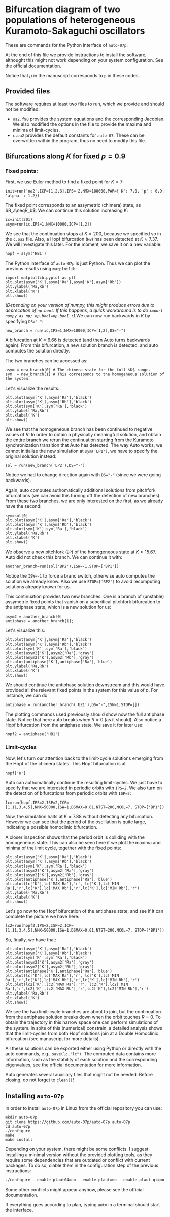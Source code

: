 # Bifurcation diagram of two populations of heterogeneous Kuramoto-Sakaguchi oscillators

These are commands for the Python interface of `auto-07p`.

At the end of this file we provide instructions to install the software, althought this might not work depending on your system configuration. See the official documentation.

Notice that $\mu$ in the manuscript corresponds to `p` in these codes.

## Provided files

The software requires at least two files to run, which we provide and should not be modified:

- `oa2.f90` provides the system equations and the corresponding Jacobian. We also modified the options in the file to provide the maxima and minima of limit-cycles. 
- `c.oa2` provides the default constants for `auto-07`. These can be overwritten within the program, thus no need to modify this file.  

## Bifurcations along $K$ for fixed $p=0.9$

### Fixed points:

First, we use Euler method to find a fixed point for $K=7$:

```
init=run('oa2',ICP=[1,2,3],IPS=-2,NMX=100000,PAR={'K': 7.0, 'p' : 0.9, 'alpha' : 1.2})
```
The fixed point corresponds to an assymetric (chimera) state, as $R_a\neqR_b$. 
We can continue this solution increasing $K$:

```
ic=init(201)
asym=run(ic,IPS=1,NMX=10000,ICP=[1,2])
```
We see that the continuation stops at $K=200$, because we specified so in the `c.oa2` file.
Also, a Hopf bifurcation (`HB`) has been detected at $K\approx 7.37$. We will investigate this later.
For the moment, we save it on a new variable:

```
hopf = asym('HB1')
```

The Python interface of `auto-07p` is just Python. Thus we can plot the previous results using `matplotlib`:

```
import matplotlib.pyplot as plt
plt.plot(asym['K'],asym['Ra'],asym['K'],asym['Rb'])
plt.ylabel('Ra,Rb')
plt.xlabel('K')
plt.show()
``` 
*(Depending on your version of numpy, this might produce errors due to deprecation of `np.bool`.
If this happens, a quick workaround is to do `import numpy as np; np.bool=np.bool_;`)*
We can now run backwards in $K$ by specifying `DS="-"`:

```
new_branch = run(ic,IPS=1,NMX=10000,ICP=[1,2],DS="-")
```

A bifurcation at $K\approx 6.66$ is detected (and then Auto turns backwards again). 
From this bifurcation, a new solution branch is detected, and auto computes the solution directly.

The two branches can be accessed as:
```
asym = new_branch[0] # The chimera state for the full $K$-range.
sym  = new_branch[1] # This corresponds to the homogeneous solution of the system.
```

Let's visualize the results:

```
plt.plot(asym['K'],asym['Ra'],'black')
plt.plot(asym['K'],asym['Rb'],'black')
plt.plot(sym['K'],sym['Ra'],'black')
plt.ylabel('Ra,Rb')
plt.xlabel('K')
plt.show()
```

We see that the homogeneous branch has been continued to negative values of $R$!
In order to obtain a physically meaningfull solution, and obtain the entire branch we rerun
the continuation starting from the Kuramoto synchronization transition that Auto has detected:
The way Auto works, we cannot initialize the new simulation at `sym('LP1')`, we have to 
specify the original solution instead:

```
sol = run(new_branch('LP2'),DS="-")
```

Notice we had to change direction again with `DS="-"` (since we were going backwards).

Again, auto computes authomatically additional solutions from pitchfork bifurcations (we can avoid this turning off the detection of new branches).
From these two branches, we are only interested on the first, as we already have the second:

```
sym=sol[0]
plt.plot(asym['K'],asym['Ra'],'black')
plt.plot(asym['K'],asym['Rb'],'black')
plt.plot(sym['K'],sym['Ra'],'black')
plt.ylabel('Ra,Rb')
plt.xlabel('K')
plt.show()
```

We observe a new pitchfork (`BP`) of the homogeneous state at $K\approx 15.67$.
Auto did not check this branch. We can continue it with: 

```
another_branch=run(sol('BP2'),ISW=-1,STOP=['BP1'])
```

Notice the `ISW=-1` to force a branc switch, otherwise auto computes the solution we already know. Also we use `STOP=['BP2']` to avoid recomputing solutions already known for us.

This continuation provides two new branches. One is a branch of (unstable) assymetric fixed points that vanish on a subcritical pitchfork bifurcation to the antiphase state, which 
is a new solution for us: 

```
asym2 = another_branch[0]
antiphase = another_branch[1];
```

Let's visualize this:

```
plt.plot(asym['K'],asym['Ra'],'black')
plt.plot(asym['K'],asym['Rb'],'black')
plt.plot(sym['K'],sym['Ra'],'black')
plt.plot(asym2['K'],asym2['Ra'],'gray')
plt.plot(asym2['K'],asym2['Rb'],'gray')
plt.plot(antiphase['K'],antiphase['Ra'],'blue')
plt.ylabel('Ra,Rb')
plt.xlabel('K')
plt.show()
```

We should continue the antiphase solution downstream and this would have provided all the relevant fixed points in the system for this value of $p$. For instance, we can do

```
antiphase = run(another_branch('UZ1'),DS="-",ISW=1,STOP=[])
```

The plotting commands used previously should show now the full antiphase state.
Notice that here auto breaks when $R=0$ (as it should).
Also notice a Hopf bifurcation from the antiphase state. We save it for later use:

```
hopf2 = antiphase('HB1')
```

### Limit-cycles

Now, let's turn our attention back to the limit-cycle solutions
emerging from the Hopf of the chimera states. This Hopf bifurcation is at

```
hopf['K']
```

Auto can authomatically continue the resulting limit-cycles.
We just have to specify that we are interested in periodic orbits with `IPS=2`.
We also turn on the detection of bifurcations from periodic orbits with `ISP=2`:

```
lc=run(hopf,IPS=2,ISP=2,ICP=[1,11,3,4,5],NMX=50000,ISW=1,DSMAX=0.01,NTST=200,NCOL=7, STOP=['BP1'])
```

Now, the simulation halts at $K\approx 7.88$ without detecting any bifurcation.
However we can see that the period of the oscillation is quite large, indicating
a possible homoclinic bifurcation.

A closer inspection shows that the period orbit is colliding with the homogeneous state.
This can also be seen here if we plot the maxima and minima of the limit cycle,
together with the fixed points:

```
plt.plot(asym['K'],asym['Ra'],'black')
plt.plot(asym['K'],asym['Rb'],'black')
plt.plot(sym['K'],sym['Ra'],'black')
plt.plot(asym2['K'],asym2['Ra'],'gray')
plt.plot(asym2['K'],asym2['Rb'],'gray')
plt.plot(antiphase['K'],antiphase['Ra'],'blue')
plt.plot(lc['K'],lc['MAX Ra'],'r', lc['K'],lc['MIN Ra'],'r',lc['K'],lc['MAX Rb'],'r',lc['K'],lc['MIN Rb'],'r')
plt.ylabel('Ra,Rb')
plt.xlabel('K')
plt.show()
```

Let's go now to the Hopf bifurcation of the antiphase state, and see if it can complete the picture we have here:

```
lc2=run(hopf2,IPS=2,ISP=2,ICP=[1,11,3,4,5],NMX=50000,ISW=1,DSMAX=0.01,NTST=200,NCOL=7, STOP=['BP1'])
```

So, finally, we have that:

```
plt.plot(asym['K'],asym['Ra'],'black')
plt.plot(asym['K'],asym['Rb'],'black')
plt.plot(sym['K'],sym['Ra'],'black')
plt.plot(asym2['K'],asym2['Ra'],'gray')
plt.plot(asym2['K'],asym2['Rb'],'gray')
plt.plot(antiphase['K'],antiphase['Ra'],'blue')
plt.plot(lc['K'],lc['MAX Ra'],'r', lc['K'],lc['MIN Ra'],'r',lc['K'],lc['MAX Rb'],'r',lc['K'],lc['MIN Rb'],'r')
plt.plot(lc2['K'],lc2['MAX Ra'],'r', lc2['K'],lc2['MIN Ra'],'r',lc2['K'],lc2['MAX Rb'],'r',lc2['K'],lc2['MIN Rb'],'r')
plt.ylabel('Ra,Rb')
plt.xlabel('K')
plt.show()
```

We see the two limit-cycle branches are about to join, but the continuation from the antiphase solution breaks down when the orbit touches $R=0$. To obtain the trajectory in this narrow space one can perform simulations of the system. In spite of this (numerical) constrain, a detailed analysis shows that the limit-cycles from both Hopf solutions join at a Double Homoclinic bifurcation (see manuscript for more details).

All these solutions can be exported either using Python or directly with the auto commands, e.g., `save(lc,"lc")`. The computed data contains more information, such as the stability of each solution and the corresponding eigenvalues, see the official documentation for more information.

Auto generates several auxiliary files that might not be needed.
Before closing, do not forget to  `clean()`!


## Installing `auto-07p`

In order to install `auto-07p` in Linux from the official repository you can use:

```
mkdir auto-07p
git clone https://github.com/auto-07p/auto-07p auto-07p
cd auto-07p
./configure
make
make install
```

Depending on your system, there might be some conflicts.
I suggest installing a minimal version without the provided plotting tools,
as they require some dependencies that are outdated or conflict with current packages.
To do so, diable them in the configuration step of the previous instructions:

```
./configure --enable-plaut04=no --enable-plaut=no --enable-plaut-qt=no
```

Some other conflicts might appear anyhow, please see the official documentation.

If everything goes according to plan, typing `auto` in a terminal should start the interface.







